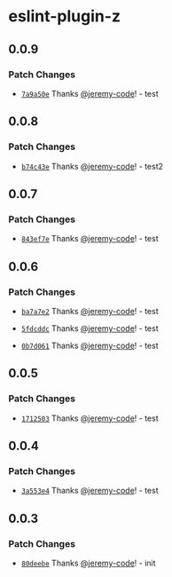 # eslint-plugin-z

## 0.0.9

### Patch Changes

- [`7a9a50e`](https://github.com/jeremy-code/eslint-plugin-z/commit/7a9a50e8b2e441d1686a8a660a1acd58b55c3332) Thanks [@jeremy-code](https://github.com/jeremy-code)! - test

## 0.0.8

### Patch Changes

- [`b74c43e`](https://github.com/jeremy-code/eslint-plugin-z/commit/b74c43e03283c224fbb6895db6e1cb1ce3659f42) Thanks [@jeremy-code](https://github.com/jeremy-code)! - test2

## 0.0.7

### Patch Changes

- [`843ef7e`](https://github.com/jeremy-code/eslint-plugin-z/commit/843ef7e1f61b78b9eb4a86000652b2c32535ac9b) Thanks [@jeremy-code](https://github.com/jeremy-code)! - test

## 0.0.6

### Patch Changes

- [`ba7a7e2`](https://github.com/jeremy-code/eslint-plugin-z/commit/ba7a7e27d3d1e777177cbb1fa4f6a1fd2b349496) Thanks [@jeremy-code](https://github.com/jeremy-code)! - test

- [`5fdcddc`](https://github.com/jeremy-code/eslint-plugin-z/commit/5fdcddc9aba1d7f3844f69c4327442efde2f73c0) Thanks [@jeremy-code](https://github.com/jeremy-code)! - test

- [`0b7d061`](https://github.com/jeremy-code/eslint-plugin-z/commit/0b7d061d1c071289c4a29a9577a0423450f68c39) Thanks [@jeremy-code](https://github.com/jeremy-code)! - test

## 0.0.5

### Patch Changes

- [`1712503`](https://github.com/jeremy-code/eslint-plugin-z/commit/171250301680db575d939624643b5ad8dd832efd) Thanks [@jeremy-code](https://github.com/jeremy-code)! - test

## 0.0.4

### Patch Changes

- [`3a553e4`](https://github.com/jeremy-code/eslint-plugin-z/commit/3a553e4d746084a21c13801ef37a46ee01a24a91) Thanks [@jeremy-code](https://github.com/jeremy-code)! - test

## 0.0.3

### Patch Changes

- [`80deebe`](https://github.com/jeremy-code/eslint-plugin-z/commit/80deebe8d4274227eb7aacb74b044cd634aa7ed4) Thanks [@jeremy-code](https://github.com/jeremy-code)! - init
